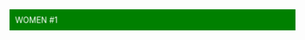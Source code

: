 <!DOCTYPE html>
  <html>
  <body>
    <div style="background-color:green;color:white;padding:10px">WOMEN #1</div>
